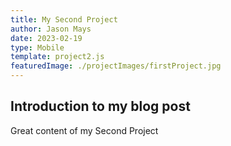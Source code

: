 ```yaml
---
title: My Second Project
author: Jason Mays
date: 2023-02-19
type: Mobile
template: project2.js
featuredImage: ./projectImages/firstProject.jpg
---
```


## Introduction to my blog post

Great content of my Second Project